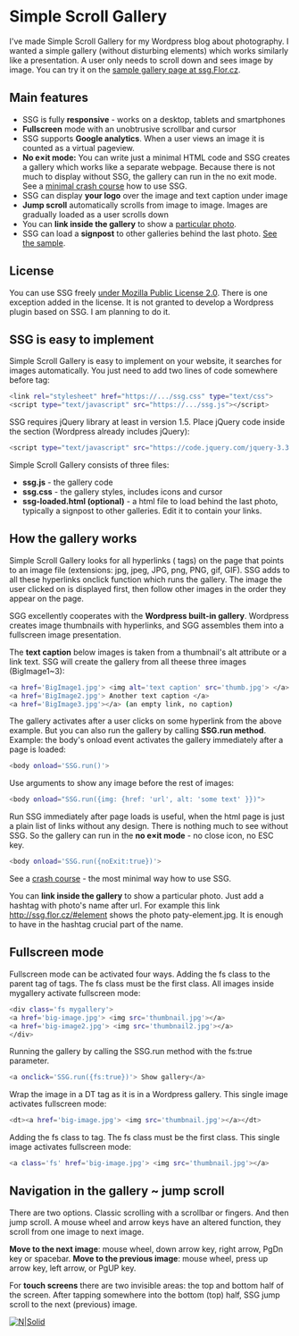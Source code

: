# Simple Scroll Gallery

I've made Simple Scroll Gallery for my Wordpress blog about photography. I wanted a simple gallery (without disturbing elements) which works similarly like a presentation. A user only needs to scroll down and sees image by image. You can try it on the [sample  gallery page at ssg.Flor.cz](http://ssg.flor.cz/).

## Main features

- SSG is fully **responsive** - works on a desktop, tablets and smartphones
- **Fullscreen** mode with an unobtrusive scrollbar and cursor
- SSG supports **Google analytics**. When a user views an image it is counted as a virtual pageview.
- **No e×it mode:** You can write just a minimal HTML code and SSG creates a gallery which works like a separate webpage. Because there is not much to display without SSG, the gallery can run in the no exit mode. See a [minimal crash course](http://ssg.flor.cz/minimal-crash-course/) how to use SSG.
- SSG can display **your logo** over the image and text caption under image
- **Jump scroll** automatically scrolls from image to image. Images are gradually loaded as a user scrolls down
- You can **link inside the gallery** to show a [particular photo](http://ssg.flor.cz/#element).
- SSG can load a **signpost** to other galleries behind the last photo. [See the sample](http://gal.brno.me/#lombok).

## License
You can use SSG freely [under Mozilla Public License 2.0](https://tldrlegal.com/license/mozilla-public-license-2.0-(mpl-2)). There is one exception added in the license. It is not granted to develop a Wordpress plugin based on SSG. I am planning to do it.


## SSG is easy to implement
Simple Scroll Gallery is easy to implement on your website, it searches for images automatically. You just need to add two lines of code somewhere before </body> tag:

```sh
<link rel="stylesheet" href="https://.../ssg.css" type="text/css">
<script type="text/javascript" src="https://.../ssg.js"></script>
```
SSG requires jQuery library at least in version 1.5.  Place jQuery code inside the <head> section (Wordpress already includes jQuery):

```sh
<script type="text/javascript" src="https://code.jquery.com/jquery-3.3.1.min.js"></script>
```

Simple Scroll Gallery consists of three files: 
- **ssg.js** - the gallery code 
- **ssg.css** - the gallery styles, includes icons and cursor
- **ssg-loaded.html (optional)** -  a html file to load behind the last photo, typically a signpost to other galleries. Edit it to contain your links.

## How the gallery works
Simple Scroll Gallery looks for all hyperlinks (<a> tags) on the page that points to an image file  (extensions: jpg, jpeg, JPG, png, PNG, gif, GIF). SSG adds to all these hyperlinks onclick function which runs the gallery. The image the user clicked on is displayed first, then follow other images in the order they appear on the page.

SGG excellently cooperates with the **Wordpress built-in gallery**. Wordpress creates image thumbnails with hyperlinks, and SGG assembles them into a fullscreen image presentation.

 

The **text caption** below images is taken from a thumbnail's alt attribute or a link text. SSG will create the gallery from all theese three images (BigImage1~3):

```sh
<a href='BigImage1.jpg'> <img alt='text caption' src='thumb.jpg'> </a>
<a href='BigImage2.jpg'> Another text caption </a>
<a href='BigImage3.jpg'></a> (an empty link, no caption)
```

The gallery activates after a user clicks on some hyperlink from the above example. But you can also run the gallery by calling **SSG.run method**. Example: the body's onload event activates the gallery immediately after a page is loaded:

```sh
<body onload='SSG.run()'>
```
Use arguments to show any image before the rest of images:

```sh
<body onload="SSG.run({img: {href: 'url', alt: 'some text' }})">
```
Run SSG immediately after page loads is useful, when the html page is just a plain list of links without any design. There is nothing much to see without SSG. So the gallery can run in the **no e×it mode** - no close icon, no ESC key.

```sh
<body onload='SSG.run({noExit:true})'>
```
See a [crash course](http://ssg.flor.cz/minimal-crash-course/) - the most minimal way how to use SSG.

You can **link inside the gallery** to show a particular photo. Just add a hashtag with photo's name after url. For example this link http://ssg.flor.cz/#element shows the photo paty-element.jpg. It is enough to have in the hashtag crucial part of the name.

## Fullscreen mode
Fullscreen mode can be activated four ways.
Adding the fs class to the parent tag of <a> tags. The fs class must be the first class. All images inside mygallery activate fullscreen mode:
```sh
<div class='fs mygallery'>
<a href='big-image.jpg'> <img src='thumbnail.jpg'></a>
<a href='big-image2.jpg'> <img src='thumbnail2.jpg'></a>
</div>
```
Running the gallery by calling the SSG.run method with the fs:true parameter.

```sh
<a onclick='SSG.run({fs:true})'> Show gallery</a>
```
Wrap the image in a DT tag as it is in a Wordpress gallery. This single image activates fullscreen mode:

```sh
<dt><a href='big-image.jpg'> <img src='thumbnail.jpg'></a></dt> 
```
Adding the fs class to <a> tag. The fs class must be the first class. This single image activates fullscreen mode:
```sh
<a class='fs' href='big-image.jpg'> <img src='thumbnail.jpg'></a> 
```

## Navigation in the gallery ~ jump scroll
There are two options. Classic scrolling with a scrollbar or fingers. And then jump scroll. A mouse wheel and arrow keys have an altered function, they scroll from one image to next image.

**Move to the next image**: mouse wheel, down arrow key, right arrow, PgDn key or spacebar. 
**Move to the previous image**: mouse wheel, press up arrow key, left arrow, or PgUP key.

For **touch screens** there are two invisible areas: the top and bottom half of the screen. After tapping somewhere into the bottom (top) half, SSG jump scroll to the next (previous) image.
&nbsp;

[![N|Solid](https://www.flor.cz/blog/wp-content/uploads/simple-scroll-gallery.jpg)](http://ssg.flor.cz/)